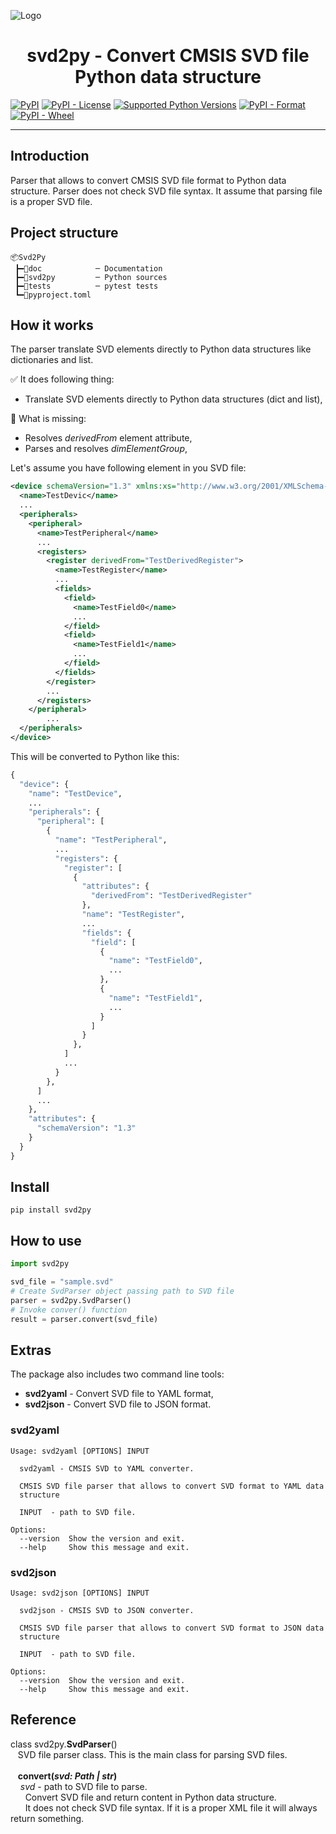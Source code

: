 ![Logo](https://raw.githubusercontent.com/gembcior/svd2py/main/doc/logo.svg)

<h1 align="center">svd2py - Convert CMSIS SVD file Python data structure</h1>

[![PyPI](https://img.shields.io/pypi/v/svd2py?label=svd2py)](https://pypi.org/project/svd2py/)
[![PyPI - License](https://img.shields.io/pypi/l/svd2py)](https://pypi.org/project/svd2py/)
[![Supported Python Versions](https://img.shields.io/pypi/pyversions/svd2py)](https://pypi.org/project/svd2py/)
[![PyPI - Format](https://img.shields.io/pypi/format/svd2py)](https://pypi.org/project/svd2py/)
[![PyPI - Wheel](https://img.shields.io/pypi/wheel/svd2py)](https://pypi.org/project/svd2py/)

---

## Introduction
Parser that allows to convert CMSIS SVD file format to Python data structure.
Parser does not check SVD file syntax. It assume that parsing file is a proper SVD file.

## Project structure
```
📦Svd2Py
 ┣━📂doc            ─ Documentation
 ┣━📂svd2py         ─ Python sources
 ┣━📂tests          ─ pytest tests
 ┗━📜pyproject.toml
```

## How it works
The parser translate SVD elements directly to Python data structures like dictionaries and list.

:white_check_mark: It does following thing:
 - Translate SVD elements directly to Python data structures (dict and list),

:no_entry_sign: What is missing:
 - Resolves *derivedFrom* element attribute,
 - Parses and resolves *dimElementGroup*,

Let's assume you have following element in you SVD file:
```xml
<device schemaVersion="1.3" xmlns:xs="http://www.w3.org/2001/XMLSchema-instance" xs:noNamespaceSchemaLocation="CMSIS-SVD.xsd">
  <name>TestDevic</name>
  ...
  <peripherals>
    <peripheral>
      <name>TestPeripheral</name>
      ...
      <registers>
        <register derivedFrom="TestDerivedRegister">
          <name>TestRegister</name>
          ...
          <fields>
            <field>
              <name>TestField0</name>
              ...
            </field>
            <field>
              <name>TestField1</name>
              ...
            </field>
          </fields>
        </register>
        ...
      </registers>
    </peripheral>
        ...
  </peripherals>
</device>
```

This will be converted to Python like this:
```python
{
  "device": {
    "name": "TestDevice",
    ...
    "peripherals": {
      "peripheral": [
        {
          "name": "TestPeripheral",
          ...
          "registers": {
            "register": [
              {
                "attributes": {
                  "derivedFrom": "TestDerivedRegister"
                },
                "name": "TestRegister",
                ...
                "fields": {
                  "field": [
                    {
                      "name": "TestField0",
                      ...
                    },
                    {
                      "name": "TestField1",
                      ...
                    }
                  ]
                }
              },
            ]
            ...
          }
        },
      ]
      ...
    },
    "attributes": {
      "schemaVersion": "1.3"
    }
  }
}
```

## Install
``` shell
pip install svd2py
```

## How to use
```python
import svd2py

svd_file = "sample.svd"
# Create SvdParser object passing path to SVD file
parser = svd2py.SvdParser()
# Invoke conver() function
result = parser.convert(svd_file)
```

## Extras
The package also includes two command line tools:
 - **svd2yaml** - Convert SVD file to YAML format,
 - **svd2json** - Convert SVD file to JSON format.

### svd2yaml
``` shell
Usage: svd2yaml [OPTIONS] INPUT

  svd2yaml - CMSIS SVD to YAML converter.

  CMSIS SVD file parser that allows to convert SVD format to YAML data
  structure

  INPUT  - path to SVD file.

Options:
  --version  Show the version and exit.
  --help     Show this message and exit.
```

### svd2json
``` shell
Usage: svd2json [OPTIONS] INPUT

  svd2json - CMSIS SVD to JSON converter.

  CMSIS SVD file parser that allows to convert SVD format to JSON data
  structure

  INPUT  - path to SVD file.

Options:
  --version  Show the version and exit.
  --help     Show this message and exit.

```

## Reference
class svd2py.**SvdParser**()<br>
&nbsp;&nbsp;&nbsp;SVD file parser class. This is the main class for parsing SVD files.<br><br>
&nbsp;&nbsp;&nbsp;**convert(*svd: Path | str*)**<br>
&nbsp;&nbsp;&nbsp;&nbsp;*svd* - path to SVD file to parse.<br>
&nbsp;&nbsp;&nbsp;&nbsp;&nbsp;&nbsp;Convert SVD file and return content in Python data structure.<br>
&nbsp;&nbsp;&nbsp;&nbsp;&nbsp;&nbsp;It does not check SVD file syntax. If it is a proper XML file it will always return something.
